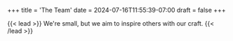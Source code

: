 +++
title = 'The Team'
date = 2024-07-16T11:55:39-07:00
draft = false
+++

{{< lead >}}
We're small, but we aim to inspire others with our craft.
{{< /lead >}}